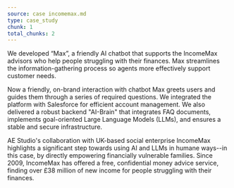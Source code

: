 ```yaml
---
source: case incomemax.md
type: case_study
chunk: 1
total_chunks: 2
---
```


We developed “Max”, a friendly AI chatbot that supports the IncomeMax advisors who help people struggling with their finances. Max streamlines the information-gathering process so agents more effectively support customer needs.

Now a friendly, on-brand interaction with chatbot Max greets users and guides them through a series of required questions. We integrated the platform with Salesforce for efficient account management. We also delivered a robust backend "AI-Brain" that integrates FAQ documents, implements goal-oriented Large Language Models (LLMs), and ensures a stable and secure infrastructure. 

AE Studio's collaboration with UK-based social enterprise IncomeMax highlights a significant step towards using AI and LLMs in humane ways--in this case, by directly empowering financially vulnerable families. Since 2009, IncomeMax has offered a free, confidential money advice service, finding over £38 million of new income for people struggling with their finances.
